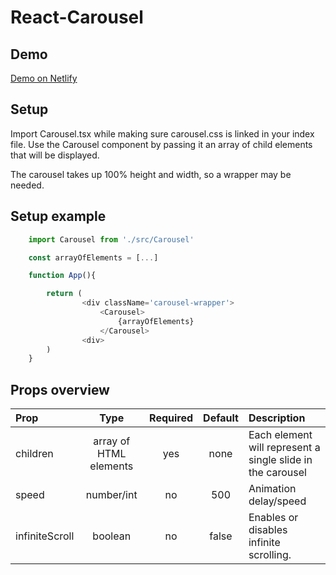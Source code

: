 # React-Carousel

## Demo

[Demo on Netlify](https://react-carousel-scan.netlify.app)

## Setup

Import Carousel.tsx while making sure carousel.css is linked in your index file.
Use the Carousel component by passing it an array of child elements that will be displayed.

The carousel takes up 100% height and width, so a wrapper may be needed.

## Setup example

```javascript
    import Carousel from './src/Carousel'

    const arrayOfElements = [...]

    function App(){

        return (
                <div className='carousel-wrapper'>
                    <Carousel>
                        {arrayOfElements}
                    </Carousel>
                <div>
        )
    }

```

## Props overview

| Prop           |          Type          | Required | Default | Description                                                |
| :------------- | :--------------------: | :------: | :-----: | :--------------------------------------------------------- |
| children       | array of HTML elements |   yes    |  none   | Each element will represent a single slide in the carousel |
| speed          |       number/int       |    no    |   500   | Animation delay/speed                                      |
| infiniteScroll |        boolean         |    no    |  false  | Enables or disables infinite scrolling.                    |
